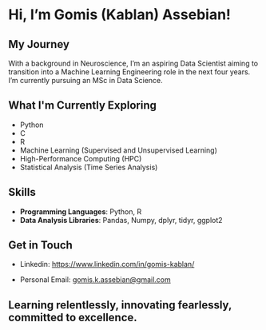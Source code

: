# Hi, I’m Gomis (Kablan) Assebian!

## My Journey
With a background in Neuroscience, I’m an aspiring Data Scientist aiming to transition into a Machine Learning Engineering role in the next four years. I’m currently pursuing an MSc in Data Science.

## What I'm Currently Exploring

- Python
- C
- R
- Machine Learning (Supervised and Unsupervised Learning)
- High-Performance Computing (HPC)
- Statistical Analysis (Time Series Analysis)

## Skills
- **Programming Languages**: Python, R
- **Data Analysis Libraries**: Pandas, Numpy, dplyr, tidyr, ggplot2

## Get in Touch

- Linkedin: https://www.linkedin.com/in/gomis-kablan/

- Personal Email: gomis.k.assebian@gmail.com

## Learning relentlessly, innovating fearlessly, committed to excellence.
